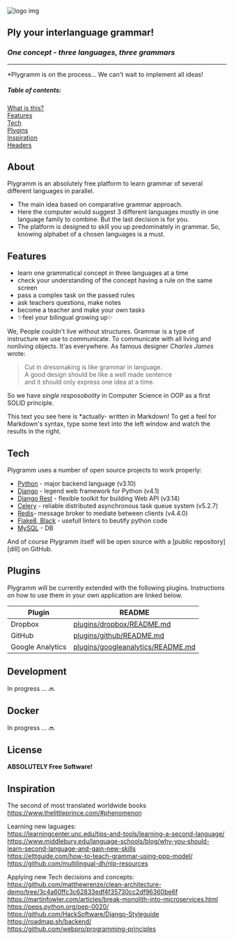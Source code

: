 ![logo img](/plygramm/static/portal/images/logo.png)
## Ply your interlanguage grammar!
### _One concept - three languages, three grammars_
---
*Plygramm is on the process... We can't wait to implement all ideas!

##### Table of contents:
[What is this?](#About)  
[Features](#Features)  
[Tech](#Tech)  
[Plygins](#Plygins)  
[Inspiration](#Inspiration)  
[Headers](#headers)    


## About
Plygramm is an absolutely free platform to learn grammar of several different languages in parallel. 

 - The main idea based on comparative grammar approach.
 - Here the computer would suggest 3 different languages mostly in one language family to combine. But the last decision is for you.
 - The platform is designed to skill you up predominately in grammar. So, knowing alphabet of a chosen languages is a must.


## Features

- learn one grammatical concept in three languages at a time
- check your understanding of the concept having a rule on the same screen
- pass a complex task on the passed rules
- ask teachers questions, make notes
- become a teacher and make your own tasks
- ✨feel your bilingual growing up✨

We, People couldn't live without structures. Grammar is a type of instructure we use to communicate.
To communicate with all living and nonliving objects. It'as everywhere.
As famous designer _Charles James_ wrote:

>Cut in dressmaking is like grammar in language.   
>A good design should be like a well made sentence  
>and it should only express one idea at a time.

So we have _single resposobolity_ in Computer Science in OOP as a first SOLID principle.

This text you see here is *actually- written in Markdown! To get a feel
for Markdown's syntax, type some text into the left window and
watch the results in the right.

## Tech

Plygramm uses a number of open source projects to work properly:

- [Python](https://www.python.org/) - major backend language (v3.10)
- [Django](https://www.djangoproject.com/) - legend web framework for Python (v4.1)
- [Django Rest](https://www.django-rest-framework.org/) - flexible toolkit for building Web API (v3.14)
- [Celery](https://docs.celeryq.dev/en/stable/#) - reliable distributed asynchronous task queue system (v5.2.7)
- [Redis](https://redis.io/)- message broker to mediate between clients (v4.4.0)
- [Flake8, Black](https://flake8.pycqa.org/) - usefull linters to beutify python code
- [MySQL](https://www.mysql.com/) - DB 


And of course Plygramm itself will be open source with a [public repository][dill]
 on GitHub.

## Plugins

Plygramm will be currently extended with the following plugins.
Instructions on how to use them in your own application are linked below.

| Plugin | README |
| ------ | ------ |
| Dropbox | [plugins/dropbox/README.md][PlDb] |
| GitHub | [plugins/github/README.md][PlGh] |
| Google Analytics | [plugins/googleanalytics/README.md][PlGa] |

## Development
In progress ...  🔜
## Docker
In progress ...  🔜
## License
**ABSOLUTELY Free Software!**

## Inspiration

The second of most translated worldwide books
https://www.thelittleprince.com/#phenomenon

Learning new laguages:  
https://learningcenter.unc.edu/tips-and-tools/learning-a-second-language/
https://www.middlebury.edu/language-schools/blog/why-you-should-learn-second-language-and-gain-new-skills  
https://elttguide.com/how-to-teach-grammar-using-ppp-model/  
https://github.com/multilingual-dh/nlp-resources  

Applying new Tech decisions and concepts:  
https://github.com/matthewrenze/clean-architecture-demo/tree/3c4a60ffc3c62833edf4f35730cc2df96360be6f  
https://martinfowler.com/articles/break-monolith-into-microservices.html  
https://peps.python.org/pep-0020/  
https://github.com/HackSoftware/Django-Styleguide  
https://roadmap.sh/backend/  
https://github.com/webpro/programming-principles  

[//]: # 
   [PlDb]: <https://github.com/joemccann/dillinger/tree/master/plugins/dropbox/README.md>
   [PlGh]: <https://github.com/joemccann/dillinger/tree/master/plugins/github/README.md>
   [PlGa]: <https://github.com/RahulHP/dillinger/blob/master/plugins/googleanalytics/README.md>
